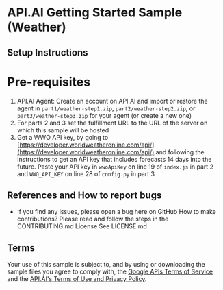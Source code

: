 # API.AI Getting Started Sample (Weather)

## Setup Instructions
# Pre-requisites
 1. API.AI Agent: Create an account on API.AI and import or restore the agent in <code>part1/weather-step1.zip</code>, <code>part2/weather-step2.zip</code>, or <code>part3/weather-step3.zip</code> for your agent (or create a new one)
 2. For parts 2 and 3 set the fulfillment URL to the URL of the server on which this sample will be hosted
 3. Get a WWO API key, by going to [https://developer.worldweatheronline.com/api/](https://developer.worldweatheronline.com/api/) and following the instructions to get an API key that includes forecasts 14 days into the future. Paste your API key in <code>wwoApiKey</code> on line 19 of <code>index.js</code> in part 2 and <code>WWO_API_KEY</code> on line 28 of <code>config.py</code> in part 3
## References and How to report bugs
* If you find any issues, please open a bug here on GitHub
How to make contributions?
Please read and follow the steps in the CONTRIBUTING.md
License
See LICENSE.md
## Terms
Your use of this sample is subject to, and by using or downloading the sample files you agree to comply with, the [Google APIs Terms of Service](https://developers.google.com/terms/) and the [API.AI's Terms of Use and Privacy Policy](https://api.ai/terms/).
